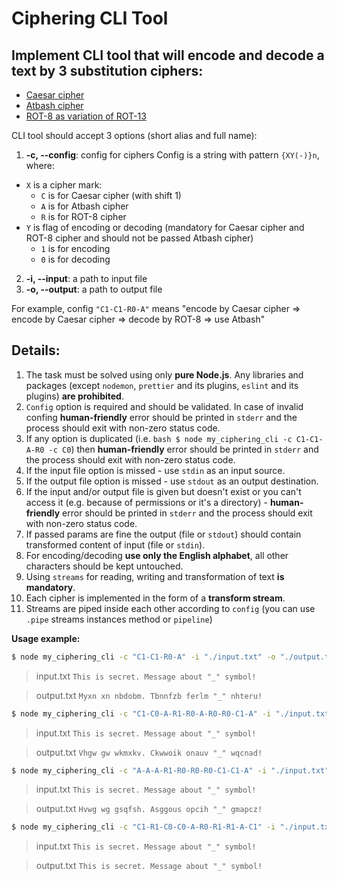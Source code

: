 # Ciphering CLI Tool

## Implement CLI tool that will encode and decode a text by 3 substitution ciphers:

- [Caesar cipher](https://en.wikipedia.org/wiki/Caesar_cipher)
- [Atbash cipher](https://en.wikipedia.org/wiki/Atbash)
- [ROT-8 as variation of ROT-13](https://en.wikipedia.org/wiki/ROT13)

CLI tool should accept 3 options (short alias and full name):

1.  **-c, --config**: config for ciphers
    Config is a string with pattern `{XY(-)}n`, where:

- `X` is a cipher mark:
  - `C` is for Caesar cipher (with shift 1)
  - `A` is for Atbash cipher
  - `R` is for ROT-8 cipher
- `Y` is flag of encoding or decoding (mandatory for Caesar cipher and ROT-8 cipher and should not be passed Atbash cipher)
  - `1` is for encoding
  - `0` is for decoding

2.  **-i, --input**: a path to input file
3.  **-o, --output**: a path to output file

For example, config `"C1-C1-R0-A"` means "encode by Caesar cipher => encode by Caesar cipher => decode by ROT-8 => use Atbash"

## Details:

1. The task must be solved using only **pure Node.js**. Any libraries and packages (except `nodemon`, `prettier` and its plugins, `eslint` and its plugins) **are prohibited**.
2. `Config` option is required and should be validated. In case of invalid confing **human-friendly** error should be printed in `stderr` and the process should exit with non-zero status code.
3. If any option is duplicated (i.e. `bash $ node my_ciphering_cli -c C1-C1-A-R0 -c C0`) then **human-friendly** error should be printed in `stderr` and the process should exit with non-zero status code.
4. If the input file option is missed - use `stdin` as an input source.
5. If the output file option is missed - use `stdout` as an output destination.
6. If the input and/or output file is given but doesn't exist or you can't access it (e.g. because of permissions or it's a directory) - **human-friendly** error should be printed in `stderr` and the process should exit with non-zero status code.
7. If passed params are fine the output (file or `stdout`) should contain transformed content of input (file or `stdin`).
8. For encoding/decoding **use only the English alphabet**, all other characters should be kept untouched.
9. Using `streams` for reading, writing and transformation of text **is mandatory**.
10. Each cipher is implemented in the form of a **transform stream**.
11. Streams are piped inside each other according to `config` (you can use `.pipe` streams instances method or `pipeline`)

**Usage example:**

```bash
$ node my_ciphering_cli -c "C1-C1-R0-A" -i "./input.txt" -o "./output.txt"
```

> input.txt
> `This is secret. Message about "_" symbol!`

> output.txt
> `Myxn xn nbdobm. Tbnnfzb ferlm "_" nhteru!`

```bash
$ node my_ciphering_cli -c "C1-C0-A-R1-R0-A-R0-R0-C1-A" -i "./input.txt" -o "./output.txt"
```

> input.txt
> `This is secret. Message about "_" symbol!`

> output.txt
> `Vhgw gw wkmxkv. Ckwwoik onauv "_" wqcnad!`

```bash
$ node my_ciphering_cli -c "A-A-A-R1-R0-R0-R0-C1-C1-A" -i "./input.txt" -o "./output.txt"
```

> input.txt
> `This is secret. Message about "_" symbol!`

> output.txt
> `Hvwg wg gsqfsh. Asggous opcih "_" gmapcz!`

```bash
$ node my_ciphering_cli -c "C1-R1-C0-C0-A-R0-R1-R1-A-C1" -i "./input.txt" -o "./output.txt"
```

> input.txt
> `This is secret. Message about "_" symbol!`

> output.txt
> `This is secret. Message about "_" symbol!`
